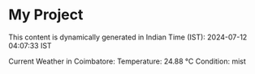 # My Project

This content is dynamically generated in Indian Time (IST): 2024-07-12 04:07:33 IST


Current Weather in Coimbatore:
Temperature: 24.88 °C
Condition: mist
